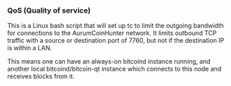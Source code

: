 ### QoS (Quality of service) ###

This is a Linux bash script that will set up tc to limit the outgoing bandwidth for connections to the AurumCoinHunter network. It limits outbound TCP traffic with a source or destination port of 7760, but not if the destination IP is within a LAN.

This means one can have an always-on bitcoind instance running, and another local bitcoind/bitcoin-qt instance which connects to this node and receives blocks from it.
